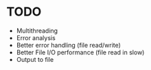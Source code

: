 TODO
====
- Multithreading
- Error analysis
- Better error handling (file read/write)
- Better File I/O performance (file read in slow)
- Output to file
